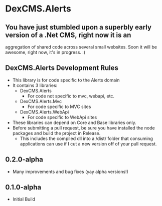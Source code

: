 # DexCMS.Alerts

## You have just stumbled upon a superbly early version of a .Net CMS, right now it is an 
aggregation of shared code across several small websites. Soon it will be awesome, right now, it's in progress. :)

## DexCMS.Alerts Development Rules
* This library is for code specific to the Alerts domain
* It contains 3 libraries:
	* DexCMS.Alerts
		* For code not specific to mvc, webapi, etc.
	* DexCMS.Alerts.Mvc
		* For code specific to MVC sites
	* DexCMS.Alerts.WebApi
		* For code specific to WebApi sites
* These libraries can depend on Core and Base libraries only.
* Before submitting a pull request, be sure you have installed the node packages and build the project in Release.
    * This includes the compiled dll into a /dist/ folder that consuming applications can use if I cut a new version off of your pull request.

## 0.2.0-alpha
* Many improvements and bug fixes (yay alpha versions!)

## 0.1.0-alpha
* Initial Build